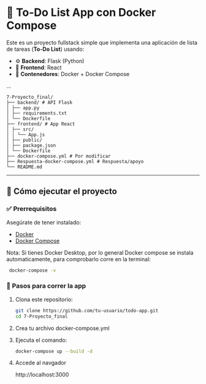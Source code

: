 # 📝 To-Do List App con Docker Compose

Este es un proyecto fullstack simple que implementa una aplicación de lista de tareas (**To-Do List**) usando:

- ⚙️ **Backend**: Flask (Python)
- 🎨 **Frontend**: React
- 🐳 **Contenedores**: Docker + Docker Compose

...
```text
7-Proyecto_final/
├── backend/ # API Flask
│ ├── app.py
│ ├── requirements.txt
│ └── Dockerfile
├── frontend/ # App React
│ ├── src/
│ │ └── App.js
│ ├── public/
│ ├── package.json
│ └── Dockerfile
├── docker-compose.yml # Por modificar
├── Respuesta-docker-compose.yml # Respuesta/apoyo
└── README.md 
```

---

## 🚀 Cómo ejecutar el proyecto

### ✅ Prerrequisitos

Asegúrate de tener instalado:

- [Docker](https://www.docker.com/)
- [Docker Compose](https://docs.docker.com/compose/)

Nota: Si tienes Docker Desktop, por lo general Docker compose se instala automaticamente, para comprobarlo corre en la terminal: 

```bash
 docker-compose -v
 ```

### 🔧 Pasos para correr la app

1. Clona este repositorio:
   ```bash
   git clone https://github.com/tu-usuario/todo-app.git
   cd 7-Proyecto_final
   ```

3. Crea tu archivo docker-compose.yml

2. Ejecuta el comando:
   ```bash
   docker-compose up --build -d
    ```
3. Accede al navgador 

    http://localhost:3000


